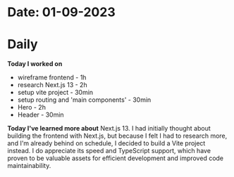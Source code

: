 # Date: 01-09-2023

# Daily

**Today I worked on**
- wireframe frontend - 1h
- research Next.js 13 - 2h
- setup vite project - 30min
- setup routing and 'main components' - 30min
- Hero - 2h
- Header - 30min


**Today I've learned more about** Next.js 13. I had initially thought about building the frontend with Next.js, but because I felt I had to research more, and I'm already behind on schedule, I decided to build a Vite project instead. I do appreciate its speed and TypeScript support, which have proven to be valuable assets for efficient development and improved code maintainability.

